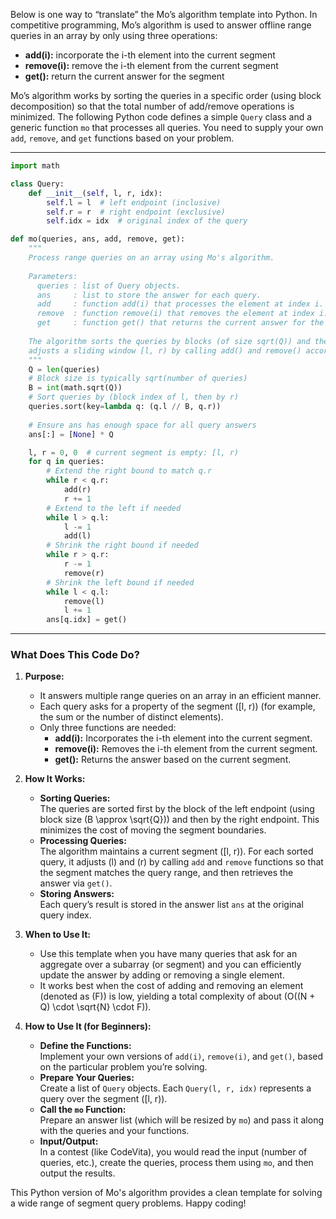 Below is one way to “translate” the Mo’s algorithm template into Python. In competitive programming, Mo’s algorithm is used to answer offline range queries in an array by only using three operations:

- **add(i):** incorporate the i-th element into the current segment  
- **remove(i):** remove the i-th element from the current segment  
- **get():** return the current answer for the segment

Mo’s algorithm works by sorting the queries in a specific order (using block decomposition) so that the total number of add/remove operations is minimized. The following Python code defines a simple `Query` class and a generic function `mo` that processes all queries. You need to supply your own `add`, `remove`, and `get` functions based on your problem.

---

```python
import math

class Query:
    def __init__(self, l, r, idx):
        self.l = l  # left endpoint (inclusive)
        self.r = r  # right endpoint (exclusive)
        self.idx = idx  # original index of the query

def mo(queries, ans, add, remove, get):
    """
    Process range queries on an array using Mo's algorithm.
    
    Parameters:
      queries : list of Query objects.
      ans     : list to store the answer for each query.
      add     : function add(i) that processes the element at index i.
      remove  : function remove(i) that removes the element at index i.
      get     : function get() that returns the current answer for the segment.
    
    The algorithm sorts the queries by blocks (of size sqrt(Q)) and then 
    adjusts a sliding window [l, r) by calling add() and remove() accordingly.
    """
    Q = len(queries)
    # Block size is typically sqrt(number of queries)
    B = int(math.sqrt(Q))
    # Sort queries by (block index of l, then by r)
    queries.sort(key=lambda q: (q.l // B, q.r))
    
    # Ensure ans has enough space for all query answers
    ans[:] = [None] * Q

    l, r = 0, 0  # current segment is empty: [l, r)
    for q in queries:
        # Extend the right bound to match q.r
        while r < q.r:
            add(r)
            r += 1
        # Extend to the left if needed
        while l > q.l:
            l -= 1
            add(l)
        # Shrink the right bound if needed
        while r > q.r:
            r -= 1
            remove(r)
        # Shrink the left bound if needed
        while l < q.l:
            remove(l)
            l += 1
        ans[q.idx] = get()
```

---

### What Does This Code Do?

1. **Purpose:**  
   - It answers multiple range queries on an array in an efficient manner.
   - Each query asks for a property of the segment \([l, r)\) (for example, the sum or the number of distinct elements).
   - Only three functions are needed:
     - **add(i):** Incorporates the i-th element into the current segment.
     - **remove(i):** Removes the i-th element from the current segment.
     - **get():** Returns the answer based on the current segment.

2. **How It Works:**  
   - **Sorting Queries:**  
     The queries are sorted first by the block of the left endpoint (using block size \(B \approx \sqrt{Q}\)) and then by the right endpoint. This minimizes the cost of moving the segment boundaries.
   - **Processing Queries:**  
     The algorithm maintains a current segment \([l, r)\). For each sorted query, it adjusts \(l\) and \(r\) by calling `add` and `remove` functions so that the segment matches the query range, and then retrieves the answer via `get()`.
   - **Storing Answers:**  
     Each query’s result is stored in the answer list `ans` at the original query index.

3. **When to Use It:**  
   - Use this template when you have many queries that ask for an aggregate over a subarray (or segment) and you can efficiently update the answer by adding or removing a single element.
   - It works best when the cost of adding and removing an element (denoted as \(F\)) is low, yielding a total complexity of about \(O((N + Q) \cdot \sqrt{N} \cdot F)\).

4. **How to Use It (for Beginners):**  
   - **Define the Functions:**  
     Implement your own versions of `add(i)`, `remove(i)`, and `get()`, based on the particular problem you’re solving.
   - **Prepare Your Queries:**  
     Create a list of `Query` objects. Each `Query(l, r, idx)` represents a query over the segment \([l, r)\).  
   - **Call the `mo` Function:**  
     Prepare an answer list (which will be resized by `mo`) and pass it along with the queries and your functions.  
   - **Input/Output:**  
     In a contest (like CodeVita), you would read the input (number of queries, etc.), create the queries, process them using `mo`, and then output the results.

This Python version of Mo's algorithm provides a clean template for solving a wide range of segment query problems. Happy coding!